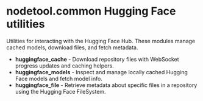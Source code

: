 # nodetool.common Hugging Face utilities

Utilities for interacting with the Hugging Face Hub. These modules manage cached models, download files, and fetch metadata.

- **huggingface_cache** - Download repository files with WebSocket progress updates and caching helpers.
- **huggingface_models** - Inspect and manage locally cached Hugging Face models and fetch model info.
- **huggingface_file** - Retrieve metadata about specific files in a repository using the Hugging Face FileSystem.
